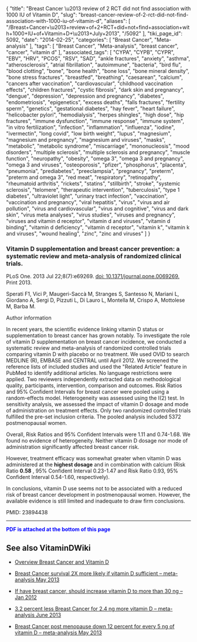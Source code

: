 {
    "title": "Breast Cancer \u2013 review of 2 RCT did not find association with 1000 IU of Vitamin D",
    "slug": "breast-cancer-review-of-2-rct-did-not-find-association-with-1000-iu-of-vitamin-d",
    "aliases": [
        "/Breast+Cancer+\u2013+review+of+2+RCT+did+not+find+association+with+1000+IU+of+Vitamin+D+\u2013+July+2013",
        "/5092"
    ],
    "tiki_page_id": 5092,
    "date": "2014-02-25",
    "categories": [
        "Breast Cancer",
        "Meta-analysis"
    ],
    "tags": [
        "Breast Cancer",
        "Meta-analysis",
        "breast cancer",
        "cancer",
        "vitamin d"
    ],
    "associated_tags": [
        "CYPA",
        "CYPB",
        "CYPR",
        "EBV",
        "HRV",
        "PCOS",
        "RSV",
        "SAD",
        "ankle fractures",
        "anxiety",
        "asthma",
        "atherosclerosis",
        "atrial fibrillation",
        "autoimmune",
        "bacteria",
        "bird flu",
        "blood clotting",
        "bone",
        "bone health",
        "bone loss",
        "bone mineral density",
        "bone stress fractures",
        "breastfed",
        "breathing",
        "caesarean",
        "calcium",
        "cancers after vaccination",
        "cardiovascular",
        "childhood vaccination effects",
        "children fractures",
        "cystic fibrosis",
        "dark skin and pregnancy",
        "dengue",
        "depression",
        "depression and pregnancy",
        "diabetes",
        "endometriosis",
        "epigenetics",
        "excess deaths",
        "falls fractures",
        "fertility sperm",
        "genetics",
        "gestational diabetes",
        "hay fever",
        "heart failure",
        "helicobacter pylori",
        "hemodialysis",
        "herpes shingles",
        "high dose",
        "hip fractures",
        "immune dysfunction",
        "immune response",
        "immune system",
        "in vitro fertilization",
        "infection",
        "inflammation",
        "influenza",
        "iodine",
        "ivermectin",
        "long covid",
        "low birth weight",
        "lupus",
        "magnesium",
        "magnesium and pregnancy",
        "magnesium and viruses",
        "masks",
        "metabolic",
        "metabolic syndrome",
        "miscarriage",
        "mononucleosis",
        "mood disorders",
        "multiple sclerosis",
        "multiple sclerosis and pregnancy",
        "muscle function",
        "neuropathy",
        "obesity",
        "omega 3",
        "omega 3 and pregnancy",
        "omega 3 and viruses",
        "osteoporosis",
        "pfizer",
        "phosphorus",
        "placenta",
        "pneumonia",
        "prediabetes",
        "preeclampsia",
        "pregnancy",
        "preterm",
        "preterm and omega 3",
        "red meat",
        "respiratory",
        "retinopathy",
        "rheumatoid arthritis",
        "rickets",
        "statins",
        "stillbirth",
        "stroke",
        "systemic sclerosis",
        "telomere",
        "therapeutic intervention",
        "tuberculosis",
        "type 1 diabetes",
        "ultraviolet light",
        "urinary tract infection",
        "vaccination",
        "vaccination and pregnancy",
        "viral hepatitis",
        "virus",
        "virus and air pollution",
        "virus and cardiovascular",
        "virus and cognitive",
        "virus and dark skin",
        "virus meta analyses",
        "virus studies",
        "viruses and pregnancy",
        "viruses and vitamin d receptor",
        "vitamin d and viruses",
        "vitamin d binding",
        "vitamin d deficiency",
        "vitamin d receptor",
        "vitamin k",
        "vitamin k and viruses",
        "wound healing",
        "zinc",
        "zinc and viruses"
    ]
}


### Vitamin D supplementation and breast cancer prevention: a systematic review and meta-analysis of randomized clinical trials.

PLoS One. 2013 Jul 22;8(7):e69269. [doi: 10.1371/journal.pone.0069269.](https://doi.org/10.1371/journal.pone.0069269.) Print 2013.

Sperati F1, Vici P, Maugeri-Saccà M, Stranges S, Santesso N, Mariani L, Giordano A, Sergi D, Pizzuti L, Di Lauro L, Montella M, Crispo A, Mottolese M, Barba M.

Author information

In recent years, the scientific evidence linking vitamin D status or supplementation to breast cancer has grown notably. To investigate the role of vitamin D supplementation on breast cancer incidence, we conducted a systematic review and meta-analysis of randomized controlled trials comparing vitamin D with placebo or no treatment. We used OVID to search MEDLINE (R), EMBASE and CENTRAL until April 2012. We screened the reference lists of included studies and used the "Related Article" feature in PubMed to identify additional articles. No language restrictions were applied. Two reviewers independently extracted data on methodological quality, participants, intervention, comparison and outcomes. Risk Ratios and 95% Confident Intervals for breast cancer were pooled using a random-effects model. Heterogeneity was assessed using the I(2) test. In sensitivity analysis, we assessed the impact of vitamin D dosage and mode of administration on treatment effects. Only two randomized controlled trials fulfilled the pre-set inclusion criteria. The pooled analysis included 5372 postmenopausal women. 

Overall, Risk Ratios and 95% Confident Intervals were 1.11 and 0.74-1.68. We found no evidence of heterogeneity. Neither vitamin D dosage nor mode of administration significantly affected breast cancer risk. 

However, treatment efficacy was somewhat greater when vitamin D was administered at the  **highest dosage**  and in combination with calcium (Risk Ratio  **0.58** , 95% Confident Interval 0.23-1.47 and Risk Ratio 0.93, 95% Confident Interval 0.54-1.60, respectively). 

In conclusions, vitamin D use seems not to be associated with a reduced risk of breast cancer development in postmenopausal women. However, the available evidence is still limited and inadequate to draw firm conclusions. 

PMID: 23894438

---

 **<span style="color:#00F;">PDF is attached at the bottom of this page</span>** 

## See also VitaminDWiki

* [Overview Breast Cancer and Vitamin D](/posts/overview-breast-cancer-and-vitamin-d)

* [Breast Cancer survival 2X more likely if vitamin D sufficient – meta-analysis May 2013](/posts/breast-cancer-survival-2x-more-likely-if-vitamin-d-sufficient-meta-analysis)

* [If have breast cancer, should increase vitamin D to more than 30 ng – Jan 2012](/posts/if-have-breast-cancer-should-increase-vitamin-d-to-more-than-30-ng)

* [3.2 percent less Breast Cancer for 2.4 ng more vitamin D – meta-analysis June 2013](/posts/32-percent-less-breast-cancer-for-24-ng-more-vitamin-d-meta-analysis)

* [Breast Cancer post menopause down 12 percent for every 5 ng of vitamin D – meta-analysis May 2013](/posts/breast-cancer-post-menopause-down-12-percent-for-every-5-ng-of-vitamin-d-meta-analysis)